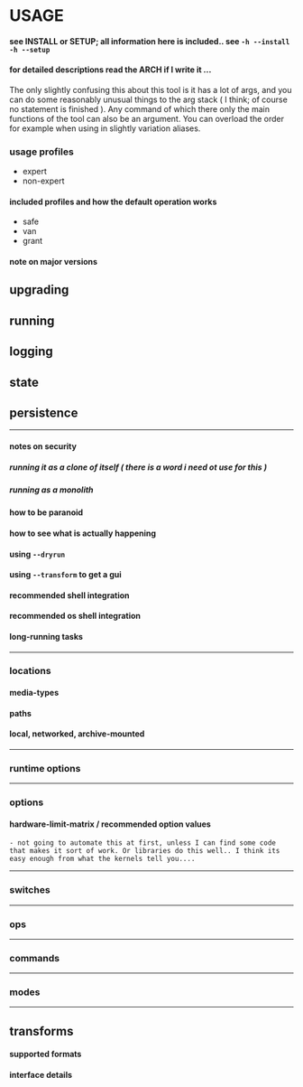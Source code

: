 # USAGE
#### see INSTALL or SETUP; all information here is included.. see `-h --install` `-h --setup`
#### for detailed descriptions read the ARCH if I write it ...

The only slightly confusing this about this tool is it has a lot of args, and you can do some reasonably unusual things to the arg stack ( I think; of course no statement is finished ). Any command of which there only the main functions of the tool can also be an argument. You can overload the order for example when using in slightly variation aliases.

### usage profiles
  - expert
  - non-expert
#### included profiles and how the default operation works
  - safe
  - van
  - grant
#### note on major versions
## upgrading
## running
## logging
## state
## persistence
----
#### notes on security
##### running it as a clone of itself ( there is a word i need ot use for this )
##### running as a monolith
#### how to be paranoid
#### how to see what is actually happening
#### using `--dryrun`
#### using `--transform` to get a gui
#### recommended shell integration
#### recommended os shell integration
#### long-running tasks
----
### locations
#### media-types
#### paths
#### local, networked, archive-mounted
----
### runtime options
----
### options
  #### hardware-limit-matrix / recommended option values
    - not going to automate this at first, unless I can find some code that makes it sort of work. Or libraries do this well.. I think its easy enough from what the kernels tell you....
----
### switches
----
### ops
----
### commands
----
### modes
----
## transforms
#### supported formats
#### interface details
